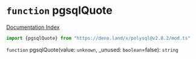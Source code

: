 # `function` pgsqlQuote

[Documentation Index](../README.md)

```ts
import {pgsqlQuote} from "https://deno.land/x/polysql@v2.0.2/mod.ts"
```

`function` pgsqlQuote(value: `unknown`, \_unused: `boolean`=false): `string`


